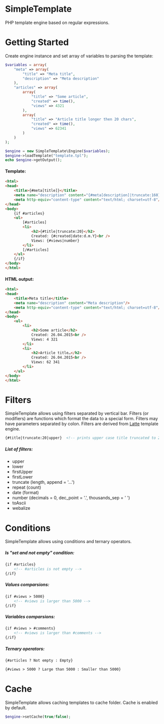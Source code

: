 # SimpleTemplate
PHP template engine based on regular expressions.

Getting Started
===============

Create engine instance and set array of variables to parsing the template:
```php
$variables = array(
	"meta" => array(
		"title" => "Meta title",
		"description" => "Meta description"
	),
	"articles" => array(
		array(
			"title" => "Some article",
			"created" => time(),
			"views" => 4321
		),
		array(
			"title" => "Article title longer then 20 chars",
			"created" => time(),
			"views" => 62341
		)
	)
);

$engine = new SimpleTemplate\Engine($variables);
$engine->loadTemplate("template.tpl");
echo $engine->getOutput();
```
#### Template:
```html
<html>
<head>
	<title>{#meta[title]}</title>
	<meta name="description" content="{#meta[description]|truncate:160}"/>
	<meta http-equiv="content-type" content="text/html; charset=utf-8"/>
</head>
<body>
	{if #articles}
	<ul>
		[#articles]
		<li>
			<h2>{#title|truncate:20}</h2>
			Created: {#created|date:d.m.Y}<br />
			Views: {#views|number}
		</li>
		[/#articles]
	</ul>
	{/if}
</body>
</html>
```

#### HTML output:
```html
<html>
<head>
	<title>Meta title</title>
	<meta name="description" content="Meta description"/>
	<meta http-equiv="content-type" content="text/html; charset=utf-8"/>
</head>
<body>
	<ul>
		<li>
			<h2>Some article</h2>
			Created: 26.04.2015<br />
			Views: 4 321
		</li>
		<li>
			<h2>Article title…</h2>
			Created: 26.04.2015<br />
			Views: 62 341
		</li>
	</ul>
</body>
</html>
```

Filters
=======
SimpleTemplate allows using filters separated by vertical bar. Filters (or modifiers) are functions which format the data to a special form. Filters may have parameters separated by colon. Filters are derived from [Latte](https://github.com/nette/latte) template engine.

```html
{#title|truncate:20|upper}	<!-- prints upper case title truncated to 20 chars -->
```

##### List of filters:
 - upper
 - lower
 - firstUpper
 - firstLower
 - truncate (length, append = '…')
 - repeat (count)
 - date (format)
 - number (decimals = 0, dec_point = '.', thousands_sep = ' ')
 - toAscii
 - webalize

Conditions
==========
SimpleTemplate allows using conditions and ternary operators.

##### Is "set and not empty" condition:
```html
{if #articles}
	<!-- #articles is not empty -->
{/if}
```

##### Values comparsions:
```html
{if #views > 5000}
	<!-- #views is larger than 5000 -->
{/if}
```

##### Variables comparsions:
```html
{if #views > #comments}
	<!-- #views is larger than #comments -->
{/if}
```

##### Ternary operators:
```html
{#articles ? Not empty : Empty}
```
```html
{#views > 5000 ? Large than 5000 : Smaller than 5000}
```

Cache
=====
SimpleTemplate allows caching templates to cache folder. Cache is enabled by default.

```php
$engine->setCache(true/false);
```
